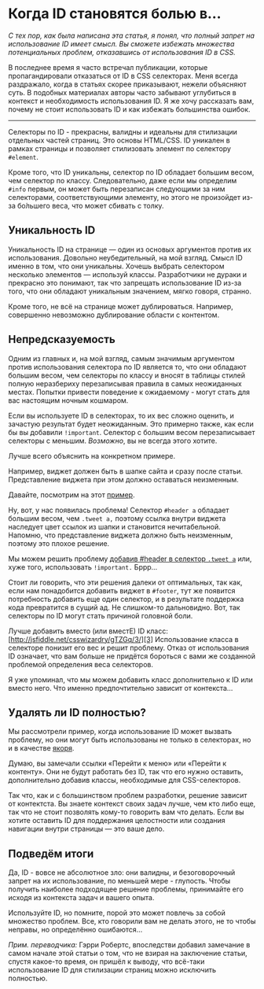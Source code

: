Когда ID становятся болью в…
================================================================================

*С тех пор, как была написана эта статья, я понял, что полный запрет на использование ID
имеет смысл. Вы сможете избежать множества потенциальных проблем, отказавшись от
использования ID в CSS.*

В последнее время я часто встречал публикации, которые пропагандировали отказаться от ID
в CSS селекторах. Меня всегда раздражало, когда в статьях скорее приказывают, нежели
объясняют суть. В подобных материалах авторы часто забывают углубиться в контекст и
необходимость использования ID. Я же хочу рассказать вам, почему не стоит использовать ID
и как избежать большинства ошибок.

---

Cелекторы по ID - прекрасны, валидны и идеальны для стилизации отдельных частей страниц. Это
основы HTML/CSS. ID уникален в рамках страницы и позволяет стилизовать элемент по селектору
`#element`.

Кроме того, что ID уникальны, селектор по ID обладает большим весом, чем селектор по классу.
Следовательно, даже если мы определим `#info` первым, он может быть перезаписан следующими
за ним селекторами, соответствующими элементу, но этого не произойдет из-за бо́льшего веса,
что может сбивать с толку.

## Уникальность ID ##

Уникальность ID на странице — один из основых аргументов против их использования. Довольно
неубедительный, на мой взгляд. Смысл ID именно в том, что они уникальны. Хочешь выбрать
селектором несколько элементов — используй классы. Разработчики не дураки и прекрасно это
понимают, так что запрещать использование ID из-за того, что они обладают уникальным значением,
мягко говоря, странно.

Кроме того, не всё на странице может дублироваться. Например, совершенно невозможно
дублирование области с контентом.

## Непредсказуемость ##

Одним из главных и, на мой взгляд, самым значимым аргументом против использования селектора
по ID является то, что они обладают большим весом, чем селекторы по классу и вносят в
таблицы стилей полную неразбериху перезаписывая правила в самых неожиданных местах. Попытки
привести поведение к ожидаемому - могут стать для вас настоящим ночным кошмаром.

Если вы используете ID в селекторах, то их вес сложно оценить, и зачастую результат будет
неожиданным. Это примерно также, как если бы вы добавили `!important`. Селектор с большим
весом перезаписывает селекторы с меньшим. *Возможно*, вы не всегда этого хотите.

Лучше всего объяснить на конкретном примере.

Например, виджет должен быть в шапке сайта и сразу после статьи. Представление виджета при
этом должно оставаться неизменным.

Давайте, посмотрим на этот [пример][1].

Ну, вот, у нас появилась проблема! Селектор `#header a` обладает большим весом, чем `.tweet a,`
поэтому ссылка внутри виджета наследует цвет ссылок из шапки и становится нечитабельной.
Напомню, что представление виджета должно быть неизменным, поэтому это плохое решение.

Мы можем решить проблему [добавив #header в селектор `.tweet a`][2] или, хуже того,
использовать `!important.` Бррр…

Стоит ли говорить, что эти решения далеки от оптимальных, так как, если нам понадобится
добавить виджет в `#footer`, тут же появится потребность добавить еще один селектор, и в
результате поддержка кода превратится в сущий ад. Не слишком-то дальновидно. Вот, так
селекторы по ID могут стать причиной головной боли.

Лучше добавить вместо (или вместЕ) ID класс: [http://jsfiddle.net/csswizardry/gTZGq/3/][3]
Использование класса в селекторе понизит его вес и решит проблему. Отказ от использования
ID означает, что вам больше не придётся бороться с вами же созданной проблемой определения
веса селекторов.

Я уже упоминал, что мы можем добавить класс дополнительно к ID или вместо него. Что именно
предпочтительно зависит от контекста…

## Удалять ли ID полностью? ##

Мы рассмотрели пример, когда использование ID может вызвать проблему, но они могут быть
использованы не только в селекторах, но и в качестве [якоря][4].

Думаю, вы замечали ссылки «Перейти к меню» или «Перейти к контенту». Они не будут
работать без ID, так что его нужно оставить, дополнительно добавив классы, необходимые
для CSS-селекторов.

Так что, как и с большинством проблем разработки, решение зависит от контектста.
Вы знаете контекст своих задач лучше, чем кто либо еще, так что не стоит позволять
кому-то говорить вам что делать. Если вы хотите оставить ID для поддержания целостности
или создания навигации внутри страницы — это ваше дело.

## Подведём итоги ##

Да, ID - вовсе не абсолютное зло: они валидны, и безоговорочный запрет на их использование,
по меньшей мере - глупость. Чтобы получить наиболее подходящее решение проблемы, принимайте
его исходя из контекста задач и вашего опыта.

Используйте ID, но помните, порой это может повлечь за собой множество проблем. Все,
кто говорили вам не делать этого, не то чтобы неправы, но определённо ошибаются…

*Прим. переводчика:* Гэрри Робертс, впоследстви добавил замечание в самом начале этой
статьи о том, что не взирая на заключение статьи, спустя какое-то время, он пришёл к
выводу, что всё-таки использование ID для стилизации страниц можно исключить полностью.

[1]: http://jsfiddle.net/csswizardry/gTZGq/1/ "Specificty nightmare"
[2]: http://jsfiddle.net/csswizardry/gTZGq/2/ "Specificty nightmare #2"
[3]: http://jsfiddle.net/csswizardry/gTZGq/3/ "Specificty nightmare #3"
[4]: http://csswizardry.com/2011/06/namespacing-fragment-identifiers/ "Namespacing fragment identifiers"
